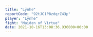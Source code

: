 ```yaml
---
title: "Lÿnhe"
reportCode: "92tJC1P8zdqrZ43p"
player: "Lÿnhe"
fight: "Maiden of Virtue"
date: 2021-10-16T13:08:36.936000+00:00
---
```

